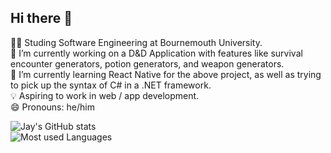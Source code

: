 ## Hi there 👋

🧑‍🎓 Studing Software Engineering at Bournemouth University. <br>
🔭 I’m currently working on a D&D Application with features like survival encounter generators, potion generators, and weapon generators. <br>
🌱 I’m currently learning React Native for the above project, as well as trying to pick up the syntax of C# in a .NET framework. <br>
💡 Aspiring to work in web / app development. <br>
😄 Pronouns: he/him <br>

![Jay's GitHub stats](https://github-readme-stats.vercel.app/api?username=jaylemoigne) <br>
![Most used Languages](https://github-readme-stats.vercel.app/api/top-langs/?username=jaylemoigne&theme=tokyonight)
